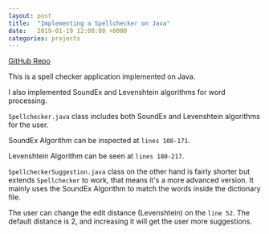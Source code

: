 ```yaml
---
layout: post
title:  "Implementing a Spellchecker on Java"
date:   2019-01-19 12:00:00 +0000
categories: projects
---
```


[GitHub Repo](https://github.com/gokhj/Java-Spellchecker)

This is a spell checker application implemented on Java.

I also implemented SoundEx and Levenshtein algorithms for word processing.

``Spellchecker.java`` class includes both SoundEx and Levenshtein algorithms for the user.

SoundEx Algorithm can be inspected at ``lines 108-171``.

Levenshtein Algorithm can be seen at ``lines 180-217``.

``SpellcheckerSuggestion.java`` class on the other hand is fairly shorter but extends ``Spellchecker`` to work, that means it's a more advanced version. It mainly uses the SoundEx Algorithm to match the words inside the dictionary file.

The user can change the edit distance (Levenshtein) on the ``line 52``. The default distance is 2, and increasing it will get the user more suggestions.